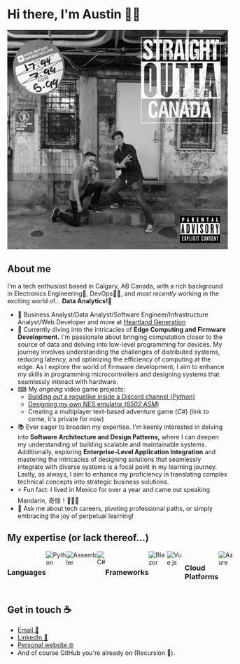 # Hi there, I'm Austin 👋🏼

<img src="https://github.com/DapperBanana/dapperbanana.github.io/blob/main/album_cover.jpg" alt="Profile Header" height="500px">

## About me

I'm a tech enthusiast based in Calgary, AB Canada, with a rich background in Electronics Engineering🤖, DevOps👨‍💻, and _most recently_ working in the exciting world of... **Data Analytics!🔢**

- 💼 Business Analyst/Data Analyst/Software Engineer/Infrastructure Analyst/Web Developer and more at [Heartland Generation](https://www.heartlandgeneration.com/)
- 🌱 Currently diving into the intricacies of **Edge Computing and Firmware Development.** I'm passionate about bringing computation closer to the source of data and delving into low-level programming for devices. My journey involves understanding the challenges of distributed systems, reducing latency, and optimizing the efficiency of computing at the edge. As I explore the world of firmware development, I aim to enhance my skills in programming microcontrollers and designing systems that seamlessly interact with hardware.
- ⌨ My _ongoing_ video game projects:
  - [Building out a roguelike inside a Discord channel (_Python_)](https://github.com/Captain-Howard/Discord-Roguelike)
  - [Designing my own NES emulator (_6502 ASM_)](https://github.com/DapperBanana/NES-Projects)
  - Creating a multiplayer text-based adventure game (_C#_) (link to come, it's private for now)
- 📚 Ever eager to broaden my expertise. I'm keenly interested in delving into **Software Architecture and Design Patterns,** where I can deepen my understanding of building scalable and maintainable systems. Additionally, exploring **Enterprise-Level Application Integration** and mastering the intricacies of designing solutions that seamlessly integrate with diverse systems is a focal point in my learning journey. Lastly, as always, I aim to enhance my proficiency in translating complex technical concepts into strategic business solutions.
- ⚡ Fun fact: I lived in Mexico for over a year and came out speaking Mandarin, 奇怪！🤷🏼‍♂️
- 💬 Ask me about tech careers, pivoting professional paths, or simply embracing the joy of perpetual learning!

## My expertise (or lack thereof...)

<div style="display: flex; justify-content: space-around; align-items: center;">
  <h3>Languages</h3>
  <img src="https://brandslogos.com/wp-content/uploads/images/large/python-logo.png" alt="Python" height="90">
  <img src="https://www.file-extension.info/images/resource/formats/asm.png" alt="Assembler" height="90">
  <img src="https://seeklogo.com/images/C/c-logo-A44DB3D53C-seeklogo.com.png" alt="C#" height="90">

  <h3>Frameworks</h3>
  <img src="https://devblogs.microsoft.com/dotnet/wp-content/uploads/sites/16/2019/04/BrandBlazor_nohalo_1000x.png" alt="Blazor" height="90">
  <img src="https://upload.wikimedia.org/wikipedia/commons/thumb/9/95/Vue.js_Logo_2.svg/1200px-Vue.js_Logo_2.svg.png" alt="Vue.js" height="90">

  <h3>Cloud Platforms</h3>
  <img src="https://zeevector.com/wp-content/uploads/Azure-Logo-PNG@zeevector.com_.png" alt="Azure" height="90">
</div>


## Get in touch :coffee:

- [Email 📧](mailto:contact@austinlhoward.com?subject=[GitHub]%20Reaching%20out!)
- [LinkedIn 🔗](https://www.linkedin.com/in/austin-l-howard-a8035052/)
- [Personal website 🌐](https://www.austinlhoward.com)
- And of course GitHub you're already on (Recursion 🔁).
